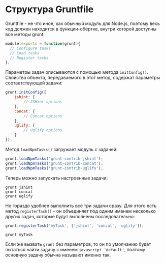 Структура Gruntfile
===================

Gruntfile - не что иное, как обычный модуль для Node.js, поэтому весь код должен находится в функции-обёртке, внутри которой доступны все методы grunt:

```javascript
module.exports = function(grunt){
  // Configure tasks
  // Load tasks
  // Register tasks
};
```

Параметры задач описываются с помощью метода ```initConfig()```. Cвойства объекта, передаваемого в этот метод, содержат параметры соответствующей задачи:

```javascript
grunt.initConfig({
    jshint: {
        // JSHint options
    },
    concat: {
        // Concat options
    },
    uglify: {
        // Uglify options
    }
});
```

Метод ```loadNpmTasks()``` загружает модуль с задачей:

```javascript
grunt.loadNpmTasks('grunt-contrib-jshint');
grunt.loadNpmTasks('grunt-contrib-concat');
grunt.loadNpmTasks('grunt-contrib-uglify');
```

Теперь можно запускать настроенные задачи:

```
grunt jshint
grunt concat
grunt uglify
```

Но гораздо удобнее выполнить все три задачи сразу. Для этого есть метод ```registerTask()``` - он объединяет под одним именем несколько других задач, которые будут выполнены последовательно:

```javascript
grunt.registerTask('myTask', ['jshint', 'concat', 'uglify']);
```

```
grunt myTask
```

Если же вызвать ```grunt``` без параметров, то он по умолчанию будет пытаться найти задачу с именем ```javascript 'default'```, поэтому основную задачу обычна называют именно так.



